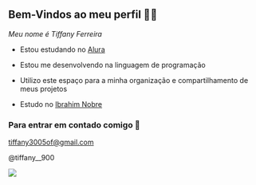 ## Bem-Vindos ao meu perfil 💜🌙

_Meu nome é Tiffany Ferreira_

- Estou estudando no [Alura](https://www.alura.com.br)

- Estou me desenvolvendo na linguagem de programação

- Utilizo este espaço para a minha organização e compartilhamento de meus projetos

- Estudo no [Ibrahim Nobre](https://www.instagram.com/ibrahimnobre/)

  
### Para entrar em contado comigo 📧

tiffany3005of@gmail.com

@tiffany__900

![](https://tenor.com/pt-BR/view/kuromi-gif-23740129)
